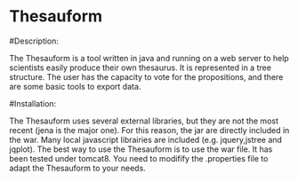 # Thesauform

#Description: 

The Thesauform is a tool written in java and running on a web server to help scientists easily produce their own thesaurus. 
It is represented in a tree structure. The user has the capacity to vote for the propositions, and there are some basic tools to export data.

#Installation: 

The Thesauform uses several external libraries, but they are not the most recent (jena is the major one). For this reason, the jar are directly included in the war.
Many local javascript librairies are included (e.g. jquery,jstree and jqplot).
The best way to use the Thesauform is to use the war file. It has been tested under tomcat8.
You need to modifify the .properties file to adapt the Thesauform to your needs.

